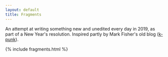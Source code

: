 ```yaml
---
layout: default
title: Fragments
---
```


An attempt at writing something new and unedited every day in 2019, as part of a New Year's resolution. Inspired partly by Mark Fisher's old blog ([k-punk](https://www.newyorker.com/books/page-turner/mark-fishers-k-punk-and-the-futures-that-have-never-arrived)).

{% include fragments.html %}
